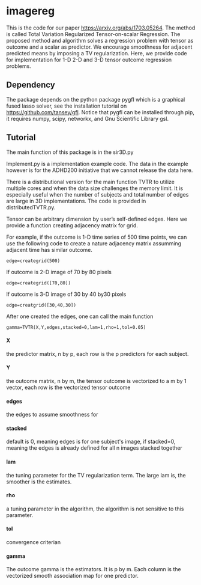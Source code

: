 # imagereg
This is the code for our paper https://arxiv.org/abs/1703.05264.
The method is called Total Variation Regularized Tensor-on-scalar Regression.
The proposed method and algorithm solves a regression problem with tensor as outcome and a scalar as predictor.  We encourage smoothness
for adjacent predicted means by imposing a TV regularization. Here, we provide code for implementation for 1-D 2-D and 3-D tensor outcome regression problems.

## Dependency
The package depends on the python package pygfl which is a graphical fused lasso solver, see the installation tutorial on
https://github.com/tansey/gfl.
Notice that pygfl can be installed through pip, it requires numpy, scipy, networkx, and Gnu Scientific Library gsl. 


## Tutorial
The main function of this package is in the sir3D.py 

Implement.py is a implementation example code. The data in the example however is for the ADHD200 initiative that we cannot release the data here. 

There is a distributional version for the main function TVTR to utilize multiple cores and when the data size challenges the memory limit. It is especially useful when the number of subjects and total number of edges are large in 3D implementations. The code is provided in distributedTVTR.py.


Tensor can be arbitrary dimension by user’s self-defined edges. Here we provide a function creating adjacency matrix for grid.

For example, if the outcome is 1-D time series of 500 time points, we can use the following code to create a nature adjacency matrix assumming adjacent time has similar outcome.

```
edge=creategrid(500)
```
If outcome is 2-D image of 70 by 80 pixels
```
edge=creategrid([70,80])
```

If outcome is 3-D image of 30 by 40 by30 pixels
```
edge=creatgrid([30,40,30])
```

After one created the edges, one can call the main function
```
gamma=TVTR(X,Y,edges,stacked=0,lam=1,rho=1,tol=0.05)
```

#### X  
the predictor matrix, n by p, each row is the p predictors for each subject.
#### Y 
the outcome matrix, n by m, the tensor outcome is vectorized to a m by 1 vector, each row is the vectorized tensor outcome
#### edges
the edges to assume smoothness for
#### stacked
default is 0, meaning edges is for one subject's image, if stacked=0, meaning the edges is already defined  for all n images stacked together
#### lam
the tuning parameter for the TV regularization term. The large lam is, the smoother is the estimates.
#### rho
a tuning parameter in the algorithm, the algorithm is not sensitive to this parameter.
#### tol
convergence criterian
#### gamma
The outcome gamma is the estimators. It is p by m. Each column is the vectorized smooth association map for one predictor.
